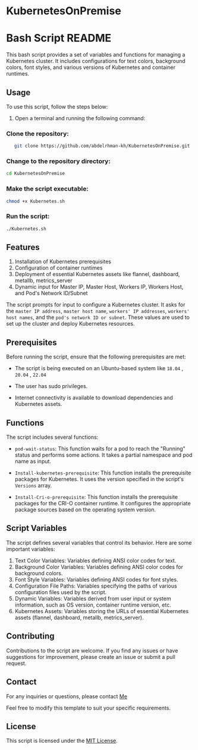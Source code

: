 # KubernetesOnPremise

# Bash Script README

This bash script provides a set of variables and functions for managing a Kubernetes cluster. It includes configurations for text colors, background colors, font styles, and various versions of Kubernetes and container runtimes.

## Usage

To use this script, follow the steps below:

1. Open a terminal and running the following command:


### Clone the repository:

```bash
   git clone https://github.com/abdelrhman-kh/KubernetesOnPremise.git
```

### Change to the repository directory:

```bash
cd KubernetesOnPremise
```
### Make the script executable:
```bash
chmod +x Kubernetes.sh
```
### Run the script:
```bash
./Kubernetes.sh
```

## Features


<ol>
  <li>Installation of Kubernetes prerequisites</li>
  <li>Configuration of container runtimes</li>
  <li>Deployment of essential Kubernetes assets like flannel, dashboard, metallb, metrics_server</li>
  <li>Dynamic input for Master IP, Master Host, Workers IP, Workers Host, and Pod's Network ID/Subnet</li>
</ol>

The script prompts for input to configure a Kubernetes cluster. It asks for the `master IP address`, `master host name`, `workers' IP addresses`, `workers' host names`, and the `pod's network ID or subnet`. These values are used to set up the cluster and deploy Kubernetes resources.

## Prerequisites
Before running the script, ensure that the following prerequisites are met:

- The script is being executed on an Ubuntu-based system like `18.04` , `20.04` , `22.04`

- The user has sudo privileges.

- Internet connectivity is available to download dependencies and Kubernetes assets.


## Functions

The script includes several functions:

- `pod-wait-status`: This function waits for a pod to reach the "Running" status and performs some actions. It takes a partial namespace and pod name as input.

- `Install-kubernetes-prerequisite`: This function installs the prerequisite packages for Kubernetes. It uses the version specified in the script's `Versions` array.

- `Install-Cri-o-prerequisite`: This function installs the prerequisite packages for the CRI-O container runtime. It configures the appropriate package sources based on the operating system version.

## Script Variables
The script defines several variables that control its behavior. Here are some important variables:
<ol>
  <li>Text Color Variables: Variables defining ANSI color codes for text.</li>
  <li>Background Color Variables: Variables defining ANSI color codes for background colors.</li>
  <li>Font Style Variables: Variables defining ANSI codes for font styles.</li>
  <li>Configuration File Paths: Variables specifying the paths of various configuration files used by the script.</li>
   <li>Dynamic Variables: Variables derived from user input or system information, such as OS version, container runtime version, etc.</li>
   <li>Kubernetes Assets: Variables storing the URLs of essential Kubernetes assets (flannel, dashboard, metallb, metrics_server).</li>
</ol>


## Contributing
Contributions to the script are welcome. If you find any issues or have suggestions for improvement, please create an issue or submit a pull request.

## Contact
For any inquiries or questions, please contact [Me](https://abdelrhman.khamis.work/)

Feel free to modify this template to suit your specific requirements.


## License

This script is licensed under the [MIT License](LICENSE).
